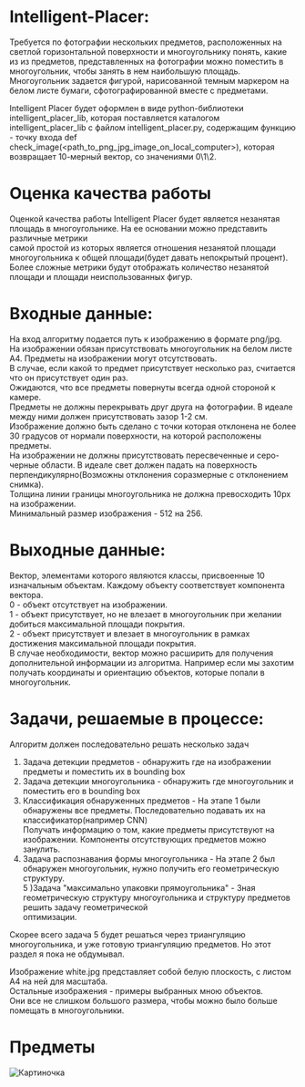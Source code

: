 # Intelligent-Placer:
Требуется по фотографии нескольких предметов, расположенных на светлой горизонтальной поверхности и многоугольнику понять, какие из из предметов,
представленных на фотографии можно поместить в многоугольник, чтобы занять в нем наибольшую площадь.
Многоугольник задается фигурой, нарисованной темным маркером на белом листе бумаги, сфотографированной вместе с предметами.

Intelligent Placer будет оформлен в виде python-библиотеки intelligent_placer_lib, которая поставляется каталогом intelligent_placer_lib с файлом intelligent_placer.py,
содержащим функцию - точку входа def check_image(<path_to_png_jpg_image_on_local_computer>), которая возвращает 10-мерный вектор, со значениями 0\1\2.


# Оценка качества работы
Оценкой качества работы Intelligent Placer будет является незанятая площадь в многоугольнике. На ее основании можно представить различные метрики  
самой простой из которых является отношения незанятой площади многоугольника к общей площади(будет давать непокрытый процент).  
Более сложные метрики будут отображать количество незанятой площади и площади неиспользованных фигур.  

# Входные данные:
На вход алгоритму подается путь к изображению в формате png/jpg.  
На изображении обязан присутствовать многоугольник на белом листе A4. Предметы на изображении могут отсутствовать.  
В случае, если какой то предмет присутствует несколько раз, считается что он присутствует один раз.  
Ожидаются, что все предметы повернуты всегда одной стороной к камере.  
Предметы не должны перекрывать друг друга на фотографии. В идеале между ними должен присутствовать зазор 1-2 см.  
Изображение должно быть сделано с точки которая  отклонена не более 30 градусов от нормали поверхности, на которой расположены предметы.  
На изображении не должны присутствовать пересвеченные и серо-черные области. В идеале свет должен падать на поверхность перпендикулярно(Возможны отклонения соразмерные с отклонением снимка).  
Толщина линии границы многоугольника не должна превосходить 10px на изображении.  
Минимальный размер изображения - 512 на 256.  


# Выходные данные:
Вектор, элементами которого являются классы, присвоенные 10 изначальным объектам. Каждому объекту соответствует компонента вектора.  
0 - объект отсутствует на изображении.  
1 - объект присутствует, но не влезает в многоугольник при желании добиться максимальной площади покрытия.  
2 - объект присутствует и влезает в многоугольник в рамках достижения максимальной площади покрытия.  
В случае необходимости, вектор можно расширить для получения дополнительной информации из алгоритма. Например если мы захотим получать координаты и ориентацию объектов, которые попали в многоугольник.

# Задачи, решаемые в процессе:
Алгоритм должен последовательно решать несколько задач  
1) Задача детекции предметов - обнаружить где на изображении предметы и поместить их в bounding box  
2) Задача детекции многоугольника - обнаружить где многоугольник и поместить его в bounding box  
3) Классификация обнаруженных предметов - На этапе 1 были обнаружены все предметы. Последовательно подавать их на классификатор(например CNN)  
Получать информацию о том, какие предметы присутствуют на изображении. Компоненты отсутствующих предметов можно занулить.  
4) Задача распознавания формы многоугольника -  На этапе 2 был обнаружен многоугольник, нужно получить его геометрическую структуру.  
5 )Задача "максимально упаковки прямоугольника" - Зная геометрическую структуру многоугольника и структуру предметов решить задачу геометрической  
оптимизации.

Скорее всего задача 5 будет решаться через триангуляцию многоугольника, и уже готовую триангуляцию предметов. Но этот раздел я пока не обдумывал.

Изображение white.jpg представляет собой белую плоскость, с листом А4 на ней  для масштаба.   
Остальные изображения - примеры выбранных мною объектов.   
Они все не слишком большого размера, чтобы можно было больше помещать в многоугольники.

# Предметы
![Картиночка](https://github.com/PopeyeTheSailorsCat/Intelligent-Placer/tree/main/imgs/pen.jpg)
